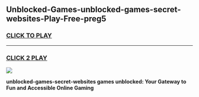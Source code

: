 
## Unblocked-Games-unblocked-games-secret-websites-Play-Free-preg5
<h3>
<a href="https://premium76.site?title=unblocked-games-secret-websites&ref=10A">CLICK TO PLAY</a></h3>
<hr>

<h3>
<a href="https://premium76.site?title=unblocked-games-secret-websites&ref=10A">CLICK 2 PLAY</a>
  
</h3>

<a href="https://premium76.site?title=unblocked-games-secret-websites&ref=10A"><img src="https://clearcache.store/games.png"></a>


**unblocked-games-secret-websites games unblocked: Your Gateway to Fun and Accessible Online Gaming**
